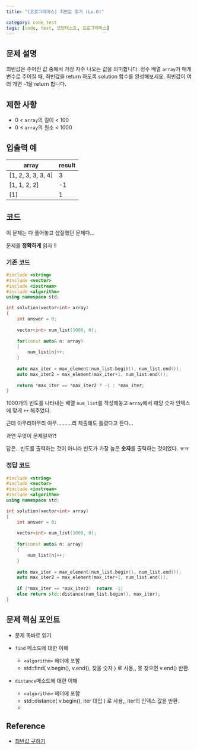 ```yaml
---
title: "[프로그래머스] 최반값 찾기 (Lv.0)"

category: code_test
tags: [code, test, 코딩테스트, 프로그래머스]
---
```


## 문제 설명

최빈값은 주어진 값 중에서 가장 자주 나오는 값을 의미합니다. 정수 배열 `array`가 매개변수로 주어질 때, 최빈값을 return 하도록 solution 함수를 완성해보세요. 최빈값이 여러 개면 -1을 return 합니다.

## 제한 사항
- 0 < `array`의 길이 < 100
- 0 ≤ `array`의 원소 < 1000



## 입출력 예

| array              | result |
| ------------------ | ------ |
| [1, 2, 3, 3, 3, 4] | 3      |
| [1, 1, 2, 2]       | -1     |
| [1]                | 1      |



## 코드

이 문제는 다 풀어놓고 삽질했던 문제다...

문제를 **정확하게** 읽자 !!



### 기존 코드

~~~c++
#include <string>
#include <vector>
#include <iostream>
#include <algorithm>
using namespace std;

int solution(vector<int> array)
{
    int answer = 0;
    
    vector<int> num_list(1000, 0);
    
    for(const auto& n: array)
    {
        num_list[n]++;
    }
    
    auto max_iter = max_element(num_list.begin(), num_list.end());
    auto max_iter2 = max_element(max_iter+1, num_list.end());
    
    return *max_iter == *max_iter2 ? -1 : *max_iter;
}
~~~

1000개의 빈도를 나타내는 배열 `num_list`를 작성해놓고 `array`에서 해당 숫자 인덱스에 맞게 `++` 해주었다.

근데 아무리아무리 아무..........리 제출해도 틀렸다고 뜬다...

과연 무엇이 문제일까?!



답은.. 빈도를 출력하는 것이 아니라 빈도가 가장 높은 **숫자**를 출력하는 것이었다. ㅠㅠ

### 정답 코드

~~~c++
#include <string>
#include <vector>
#include <iostream>
#include <algorithm>
using namespace std;

int solution(vector<int> array)
{
    int answer = 0;
    
    vector<int> num_list(1000, 0);
    
    for(const auto& n: array)
    {
        num_list[n]++;
    }
    
    auto max_iter = max_element(num_list.begin(), num_list.end());
    auto max_iter2 = max_element(max_iter+1, num_list.end());
    
    if (*max_iter == *max_iter2)  return -1;
    else return std::distance(num_list.begin(), max_iter);
}
~~~



## 문제 핵심 포인트

* 문제 똑바로 읽기

* `find` 메소드에 대한 이해
  * `<algorithm>` 헤더에 포함
  * std::find( v.begin(), v.end(), 찾을 숫자 )  로 사용,, 못 찾으면 v.end() 반환.
* `distance`메소드에 대한 이해
  * `<algorithm>` 헤더에 포함
  * std::distance( v.begin(), iter 대입 ) 로 사용,, iter의 인덱스 값을 반환.
  * 



## Reference
* [최반값 구하기](https://school.programmers.co.kr/learn/courses/30/lessons/120812#qna)